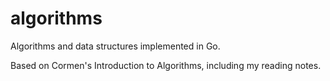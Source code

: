 # algorithms
Algorithms and data structures implemented in Go.

Based on Cormen's Introduction to Algorithms, including my reading notes.
